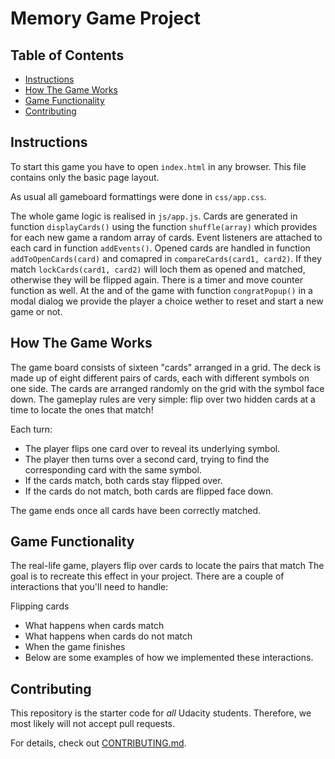 # Memory Game Project

## Table of Contents


* [Instructions](#instructions)
* [How The Game Works](#how-the-game-works)
* [Game Functionality](#game-functionality)
* [Contributing](#contributing)

## Instructions

To start this game you have to open `index.html` in any browser. This file contains only the basic page layout.

As usual all gameboard formattings were done in `css/app.css`.

The whole game logic is realised in `js/app.js`. Cards are generated in function `displayCards()` using the function `shuffle(array)` which provides for each new game a random array of cards. Event listeners are attached to each card in function `addEvents()`. Opened cards are handled in function `addToOpenCards(card)` and comapred in `compareCards(card1, card2)`. 
If they match `lockCards(card1, card2)` will loch them as opened and matched, otherwise they will be flipped again.
There is a timer and move counter function as well. At the and of the game with function `congratPopup()` in a modal dialog we provide the player a choice wether to reset and start a new game or not.

## How The Game Works

The game board consists of sixteen "cards" arranged in a grid. The deck is made up of eight different pairs of cards, each with different symbols on one side. The cards are arranged randomly on the grid with the symbol face down. The gameplay rules are very simple: flip over two hidden cards at a time to locate the ones that match!

Each turn:
- The player flips one card over to reveal its underlying symbol.
- The player then turns over a second card, trying to find the corresponding card with the same symbol.
- If the cards match, both cards stay flipped over.
- If the cards do not match, both cards are flipped face down.

The game ends once all cards have been correctly matched.

## Game Functionality

The real-life game, players flip over cards to locate the pairs that match The goal is to recreate this effect in your project. There are a couple of interactions that you'll need to handle:

Flipping cards
- What happens when cards match
- What happens when cards do not match
- When the game finishes
- Below are some examples of how we implemented these interactions.


## Contributing

This repository is the starter code for _all_ Udacity students. Therefore, we most likely will not accept pull requests.

For details, check out [CONTRIBUTING.md](CONTRIBUTING.md).
